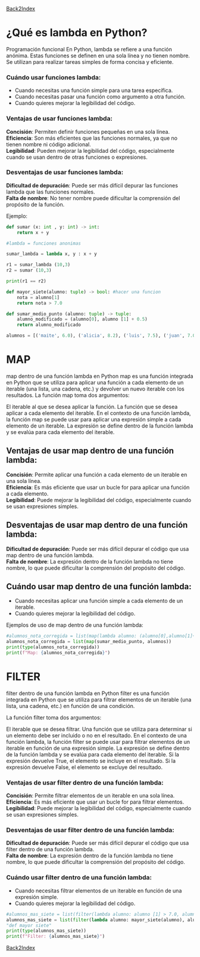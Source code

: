 [Back2Index](https://github.com/jdmc/learning/blob/master/notes.md) 
# ¿Qué es lambda en Python?
Programación funcional
En Python, lambda se refiere a una función anónima. 
Estas funciones se definen en una sola línea y no tienen nombre. 
Se utilizan para realizar tareas simples de forma concisa y eficiente.

### Cuándo usar funciones lambda:

* Cuando necesitas una función simple para una tarea específica.
* Cuando necesitas pasar una función como argumento a otra función.
* Cuando quieres mejorar la legibilidad del código.

### Ventajas de usar funciones lambda:

**Concisión**: Permiten definir funciones pequeñas en una sola línea.    
**Eficiencia**: Son más eficientes que las funciones normales, ya que no tienen nombre ni código adicional.    
**Legibilidad**: Pueden mejorar la legibilidad del código, especialmente cuando se usan dentro de otras funciones o expresiones.    

### Desventajas de usar funciones lambda:

**Dificultad de depuración**: Puede ser más difícil depurar las funciones lambda que las funciones normales.    
**Falta de nombre**: No tener nombre puede dificultar la comprensión del propósito de la función.    

Ejemplo:

```python
def sumar (x: int , y: int) -> int:
    return x + y

#lambda = funciones anonimas

sumar_lambda = lambda x, y : x + y

r1 = sumar_lambda (10,3)
r2 = sumar (10,3)

print(r1 == r2)

def mayor_siete(alumno: tuple) -> bool: #hacer una funcion
    nota = alumno[1]
    return nota > 7.0

def sumar_medio_punto (alumno: tuple) -> tuple:
    alumno_modificado = (alumno[0], alumno [1] + 0.5)
    return alumno_modificado

alumnos = [('maite', 6.0), ('alicia', 8.2), ('luis', 7.5), ('juan', 7.0)]
```
# MAP
map dentro de una función lambda en Python
map es una función integrada en Python que se utiliza para aplicar una función a cada elemento de un iterable (una lista, una cadena, etc.) y devolver un nuevo iterable con los resultados. 
La función map toma dos argumentos:

El iterable al que se desea aplicar la función.
La función que se desea aplicar a cada elemento del iterable.
En el contexto de una función lambda, la función map se puede usar para aplicar una expresión simple a cada elemento de un iterable.
La expresión se define dentro de la función lambda y se evalúa para cada elemento del iterable.

## Ventajas de usar map dentro de una función lambda:

**Concisión**: Permite aplicar una función a cada elemento de un iterable en una sola línea.    
**Eficiencia**: Es más eficiente que usar un bucle for para aplicar una función a cada elemento.    
**Legibilidad**: Puede mejorar la legibilidad del código, especialmente cuando se usan expresiones simples.    

## Desventajas de usar map dentro de una función lambda:
**Dificultad de depuración**: Puede ser más difícil depurar el código que usa map dentro de una función lambda.    
**Falta de nombre**: La expresión dentro de la función lambda no tiene nombre, lo que puede dificultar la comprensión del propósito del código.    

## Cuándo usar map dentro de una función lambda:
* Cuando necesitas aplicar una función simple a cada elemento de un iterable.
* Cuando quieres mejorar la legibilidad del código.

Ejemplos de uso de map dentro de una función lambda:

```python
#alumnos_nota_corregida = list(map(lambda alumno: (alumno[0],alumno[1]+0.5) , alumnos))
alumnos_nota_corregida = list(map(sumar_medio_punto, alumnos))
print(type(alumnos_nota_corregida))
print(f"Map: {alumnos_nota_corregida}")
```
# FILTER
filter dentro de una función lambda en Python
filter es una función integrada en Python que se utiliza para filtrar elementos de un iterable (una lista, una cadena, etc.) en función de una condición. 

La función filter toma dos argumentos:

El iterable que se desea filtrar.
Una función que se utiliza para determinar si un elemento debe ser incluido o no en el resultado.
En el contexto de una función lambda, la función filter se puede usar para filtrar elementos de un iterable en función de una expresión simple. 
La expresión se define dentro de la función lambda y se evalúa para cada elemento del iterable. Si la expresión devuelve True, el elemento se incluye en el resultado. Si la expresión devuelve False, el elemento se excluye del resultado.

 ### Ventajas de usar filter dentro de una función lambda:

**Concisión**: Permite filtrar elementos de un iterable en una sola línea.    
**Eficiencia**: Es más eficiente que usar un bucle for para filtrar elementos.    
**Legibilidad**: Puede mejorar la legibilidad del código, especialmente cuando se usan expresiones simples.    


### Desventajas de usar filter dentro de una función lambda:
**Dificultad de depuración**: Puede ser más difícil depurar el código que usa filter dentro de una función lambda.    
**Falta de nombre**: La expresión dentro de la función lambda no tiene nombre, lo que puede dificultar la comprensión del propósito del código.    

### Cuándo usar filter dentro de una función lambda:
* Cuando necesitas filtrar elementos de un iterable en función de una expresión simple.
* Cuando quieres mejorar la legibilidad del código.

```python
#alumnos_mas_siete = list(filter(lambda alumno: alumno [1] > 7.0, alumnos)) # que tienes que hacer(lambda), donde lo pillas (alumnos)
alumnos_mas_siete = list(filter(lambda alumno: mayor_siete(alumno), alumnos)) # haciendo uso de una funcion >
"def mayor siete"
print(type(alumnos_mas_siete))
print(f"Filter: {alumnos_mas_siete}")

```

[Back2Index](https://github.com/jdmc/learning/blob/master/notes.md) 